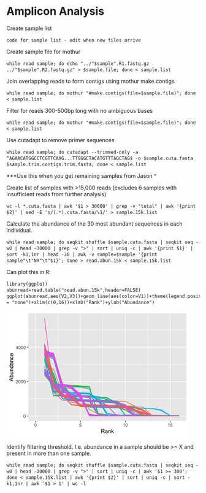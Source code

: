 # Amplicon Analysis

Create sample list
```
code for sample list - edit when new files arrive
```

Create sample file for mothur
```
while read sample; do echo "../"$sample".R1.fastq.gz	../"$sample".R2.fastq.gz" > $sample.file; done < sample.list
```

Join overlapping reads to form contigs using mothur make.contigs
```
while read sample; do mothur "#make.contigs(file=$sample.file)"; done < sample.list
```

Filter for reads 300-500bp long with no ambiguous bases
```
while read sample; do mothur "#make.contigs(file=$sample.file)"; done < sample.list
```

Use cutadapt to remove primer sequences
```
while read sample; do cutadapt --trimmed-only -a ^AGAACATGGCCTCGTTCAAG...TTGGGCTACATGTTTAGCTAG$ -o $sample.cuta.fasta $sample.trim.contigs.trim.fasta; done < sample.list
```
***Use this when you get remaining samples from Jason ^

Create list of samples with >15,000 reads (excludes 6 samples with insufficient reads from further analysis)
```
wc -l *.cuta.fasta | awk '$1 > 30000' | grep -v "total" | awk '{print $2}' | sed -E 's/(.*).cuta.fasta/\1/' > sample.15k.list
```

Calculate the abundance of the 30 most abundant sequences in each individual.
```
while read sample; do seqkit shuffle $sample.cuta.fasta | seqkit seq -w0 | head -30000 | grep -v ">" | sort | uniq -c | awk '{print $1}' | sort -k1,1nr | head -30 | awk -v sample=$sample '{print sample"\t"NR"\t"$1}'; done > read.abun.15k < sample.15k.list
```

Can plot this in R:
```
library(ggplot)
abunread=read.table("read.abun.15k",header=FALSE)
ggplot(abunread,aes(V2,V3))+geom_line(aes(color=V1))+theme(legend.position = "none")+xlim(c(0,16))+xlab("Rank")+ylab("Abundance")
```

![plot](rank.read.abun.plot.png)


Identify filtering threshold. I.e. abundance in a sample should be >= X and present in more than one sample.
```
while read sample; do seqkit shuffle $sample.cuta.fasta | seqkit seq -w0 | head -30000 | grep -v ">" | sort | uniq -c | awk '$1 >= 300'; done < sample.15k.list | awk '{print $2}' | sort | uniq -c | sort -k1,1nr | awk '$1 > 1' | wc -l
```


